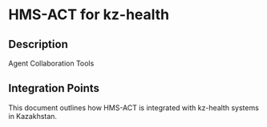 # HMS-ACT for kz-health

## Description

Agent Collaboration Tools

## Integration Points

This document outlines how HMS-ACT is integrated with kz-health systems in Kazakhstan.
